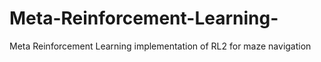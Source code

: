 # Meta-Reinforcement-Learning-
Meta Reinforcement Learning implementation of RL2 for maze navigation
